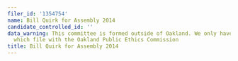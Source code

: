```yaml
---
filer_id: '1354754'
name: Bill Quirk for Assembly 2014
candidate_controlled_id: ''
data_warning: This committee is formed outside of Oakland. We only have data on committees
  which file with the Oakland Public Ethics Commission
title: Bill Quirk for Assembly 2014
---
```

